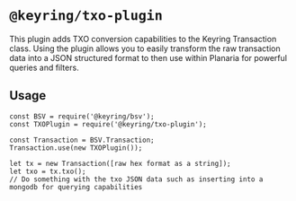 # `@keyring/txo-plugin`

This plugin adds TXO conversion capabilities to the Keyring Transaction class.  Using the plugin allows you to easily transform the raw transaction data into a JSON structured format to then use within Planaria for powerful queries and filters.

## Usage

```
const BSV = require('@keyring/bsv');
const TXOPlugin = require('@keyring/txo-plugin');

const Transaction = BSV.Transaction;
Transaction.use(new TXOPlugin());

let tx = new Transaction([raw hex format as a string]);
let txo = tx.txo();
// Do something with the txo JSON data such as inserting into a mongodb for querying capabilities
```
